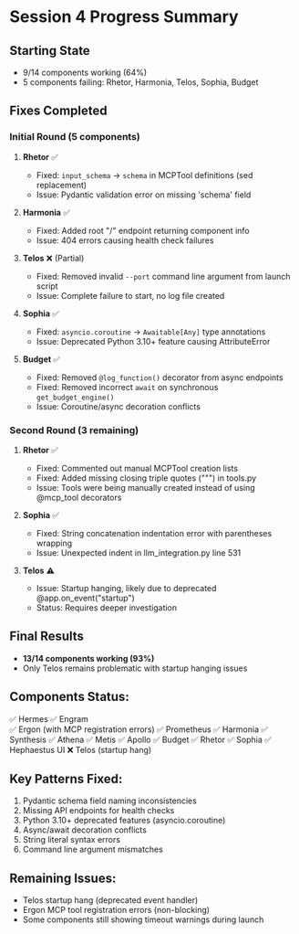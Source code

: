# Session 4 Progress Summary

## Starting State
- 9/14 components working (64%)
- 5 components failing: Rhetor, Harmonia, Telos, Sophia, Budget

## Fixes Completed

### Initial Round (5 components)
1. **Rhetor** ✅
   - Fixed: `input_schema` → `schema` in MCPTool definitions (sed replacement)
   - Issue: Pydantic validation error on missing 'schema' field

2. **Harmonia** ✅
   - Fixed: Added root "/" endpoint returning component info
   - Issue: 404 errors causing health check failures

3. **Telos** ❌ (Partial)
   - Fixed: Removed invalid `--port` command line argument from launch script
   - Issue: Complete failure to start, no log file created

4. **Sophia** ✅
   - Fixed: `asyncio.coroutine` → `Awaitable[Any]` type annotations
   - Issue: Deprecated Python 3.10+ feature causing AttributeError

5. **Budget** ✅
   - Fixed: Removed `@log_function()` decorator from async endpoints
   - Fixed: Removed incorrect `await` on synchronous `get_budget_engine()`
   - Issue: Coroutine/async decoration conflicts

### Second Round (3 remaining)
1. **Rhetor** ✅
   - Fixed: Commented out manual MCPTool creation lists
   - Fixed: Added missing closing triple quotes (""") in tools.py
   - Issue: Tools were being manually created instead of using @mcp_tool decorators

2. **Sophia** ✅
   - Fixed: String concatenation indentation error with parentheses wrapping
   - Issue: Unexpected indent in llm_integration.py line 531

3. **Telos** ⚠️
   - Issue: Startup hanging, likely due to deprecated @app.on_event("startup")
   - Status: Requires deeper investigation

## Final Results
- **13/14 components working (93%)**
- Only Telos remains problematic with startup hanging issues

## Components Status:
✅ Hermes
✅ Engram  
✅ Ergon (with MCP registration errors)
✅ Prometheus
✅ Harmonia
✅ Synthesis
✅ Athena
✅ Metis
✅ Apollo
✅ Budget
✅ Rhetor
✅ Sophia
✅ Hephaestus UI
❌ Telos (startup hang)

## Key Patterns Fixed:
1. Pydantic schema field naming inconsistencies
2. Missing API endpoints for health checks
3. Python 3.10+ deprecated features (asyncio.coroutine)
4. Async/await decoration conflicts
5. String literal syntax errors
6. Command line argument mismatches

## Remaining Issues:
- Telos startup hang (deprecated event handler)
- Ergon MCP tool registration errors (non-blocking)
- Some components still showing timeout warnings during launch
